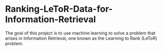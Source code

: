 # Ranking-LeToR-Data-for-Information-Retrieval
The goal of this project is to use machine learning to solve a problem that arises in Information Retrieval, one known as the Learning to Rank (LeToR) problem. 
